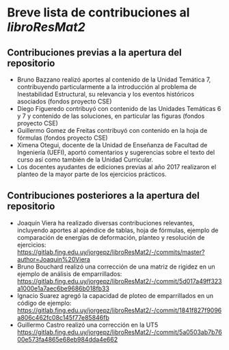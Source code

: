 # Breve lista de contribuciones al _libroResMat2_

## Contribuciones previas a la apertura del repositorio

 * Bruno Bazzano realizó aportes al contenido de la Unidad Temática 7, contribuyendo particularmente a la introducción al problema de Inestabilidad Estructural, su relevancia y los eventos históricos asociados (fondos proyecto CSE)
 * Diego Figueredo contribuyó con contenido de las Unidades Temáticas 6 y 7 y contenido de las soluciones, en particular las figuras (fondos proyecto CSE)
 * Guillermo Gomez de Freitas contribuyó con contenido en la hoja de fórmulas  (fondos proyecto CSE)
 * Ximena Otegui, docente de la Unidad de Enseñanza de Facultad de Ingeniería (UEFI), aportó comentarios y sugerencias sobre el texto del curso así como también de la Unidad Curricular.
 * Los docentes ayudantes de ediciones previas al año 2017 realizaron el planteo de la mayor parte de los ejercicios prácticos.

## Contribuciones posteriores a la apertura del repositorio

 * Joaquín Viera ha realizado diversas contribuciones relevantes, incluyendo aportes al apéndice de tablas, hoja de fórmulas, ejemplo de comparación de energías de deformación, planteo y resolución de ejercicios: https://gitlab.fing.edu.uy/jorgepz/libroResMat2/-/commits/master?author=Joaquin%20Viera
 * Bruno Bouchard realizó una corrección de una matriz de rigidez en un ejemplo de análisis de emparrillados: https://gitlab.fing.edu.uy/jorgepz/libroResMat2/-/commit/5d017a49ff323a1000e1a7aec6be9686b018fb33
 * Ignacio Suarez agregó la capacidad de ploteo de emparrillados en un código de ejemplo: https://gitlab.fing.edu.uy/jorgepz/libroResMat2/-/commit/1841f827f9096a806c462fc08c145f77e85846fb
 * Guillermo Castro realizó una corrección en la UT5 https://gitlab.fing.edu.uy/jorgepz/libroResMat2/-/commit/5a0503ab7b7600e573fa4865e68eb984dda4e662

